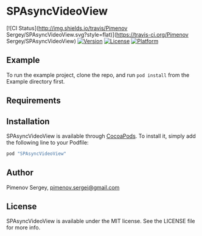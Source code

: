 # SPAsyncVideoView

[![CI Status](http://img.shields.io/travis/Pimenov Sergey/SPAsyncVideoView.svg?style=flat)](https://travis-ci.org/Pimenov Sergey/SPAsyncVideoView)
[![Version](https://img.shields.io/cocoapods/v/SPAsyncVideoView.svg?style=flat)](http://cocoapods.org/pods/SPAsyncVideoView)
[![License](https://img.shields.io/cocoapods/l/SPAsyncVideoView.svg?style=flat)](http://cocoapods.org/pods/SPAsyncVideoView)
[![Platform](https://img.shields.io/cocoapods/p/SPAsyncVideoView.svg?style=flat)](http://cocoapods.org/pods/SPAsyncVideoView)

## Example

To run the example project, clone the repo, and run `pod install` from the Example directory first.

## Requirements

## Installation

SPAsyncVideoView is available through [CocoaPods](http://cocoapods.org). To install
it, simply add the following line to your Podfile:

```ruby
pod "SPAsyncVideoView"
```

## Author

Pimenov Sergey, pimenov.sergei@gmail.com

## License

SPAsyncVideoView is available under the MIT license. See the LICENSE file for more info.
